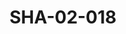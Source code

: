---
pid: SHA-02-018
title: SHA-02-018
language: en
original_label: 
rights: Sharhabil Ahmed
location_of_original: Sharhabil Ahmed
photographer_or_studio: 
scanned_from: photograph 12.2 by 16.4
_date: '1962'
location: Ethiopia, Addis Ababa
description: 'Crowd among them Ahmed Mustafa Osman Hussain Khidir al Hawi Sharhabil
  Ahmed Abdel Latif Khidir al Hawi Tayuba '
additional_notes: 
permission_display: 'yes'
on_server: 'no'
on_website: 'no'
permalink: /photopages/en/SHA-02-018
layout: photo-page
---